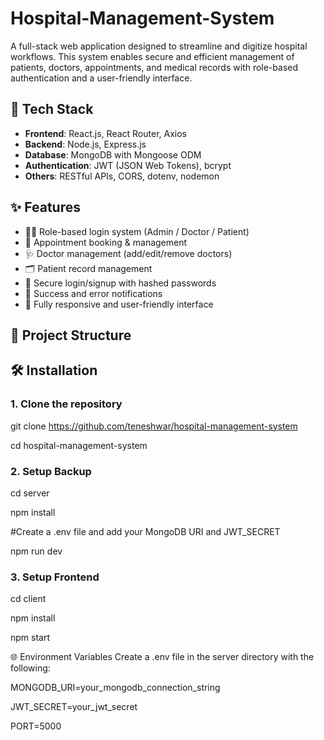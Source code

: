 # Hospital-Management-System
A full-stack web application designed to streamline and digitize hospital workflows. This system enables secure and efficient management of patients, doctors, appointments, and medical records with role-based authentication and a user-friendly interface.

## 🚀 Tech Stack

- **Frontend**: React.js, React Router, Axios
- **Backend**: Node.js, Express.js
- **Database**: MongoDB with Mongoose ODM
- **Authentication**: JWT (JSON Web Tokens), bcrypt
- **Others**: RESTful APIs, CORS, dotenv, nodemon

## ✨ Features

- 🧑‍⚕️ Role-based login system (Admin / Doctor / Patient)
- 📅 Appointment booking & management
- 🩺 Doctor management (add/edit/remove doctors)
- 🗂️ Patient record management
- 🔐 Secure login/signup with hashed passwords
- 💬 Success and error notifications
- 📱 Fully responsive and user-friendly interface

## 📁 Project Structure

## 🛠️ Installation

### 1. Clone the repository 

git clone https://github.com/teneshwar/hospital-management-system

cd hospital-management-system

### 2. Setup Backup
cd server

npm install 

#Create a .env file and add your MongoDB URI and JWT_SECRET

npm run dev

### 3. Setup Frontend
cd client

npm install

npm start

🌐 Environment Variables
Create a .env file in the server directory with the following:

MONGODB_URI=your_mongodb_connection_string

JWT_SECRET=your_jwt_secret

PORT=5000






